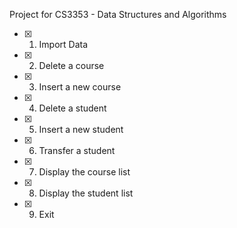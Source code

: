 Project for CS3353 - Data Structures and Algorithms

- [x] 1. Import Data
- [x] 2. Delete a course
- [x] 3. Insert a new course
- [x] 4. Delete a student
- [x] 5. Insert a new student
- [x] 6. Transfer a student
- [x] 7. Display the course list
- [x] 8. Display the student list
- [x] 9. Exit